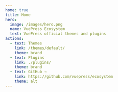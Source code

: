 ```yaml
---
home: true
title: Home
hero:
  image: /images/hero.png
  name: VuePress Ecosystem
  text: VuePress official themes and plugins
actions:
  - text: Themes
    link: /themes/default/
    theme: brand
  - text: Plugins
    link: ./plugins/
    theme: brand
  - text: GitHub →
    link: https://github.com/vuepress/ecosystem
    theme: alt
---
```


<style>
:root {
  --vp-home-hero-name-color: transparent;
  --vp-home-hero-name-background: -webkit-linear-gradient(120deg, #5ab880 30%, #5772cd);

  --vp-home-hero-image-background-image: linear-gradient(-45deg, #5ab880 50%, #5772cd 50%);
  --vp-home-hero-image-filter: blur(44px);
}

@media (min-width: 640px) {
  :root {
    --vp-home-hero-image-filter: blur(56px);
  }
}

@media (min-width: 960px) {
  :root {
    --vp-home-hero-image-filter: blur(68px);
  }
}
</style>
